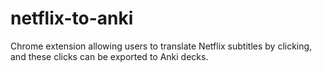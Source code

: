# netflix-to-anki
Chrome extension allowing users to translate Netflix subtitles by clicking, and these clicks can be exported to Anki decks.
